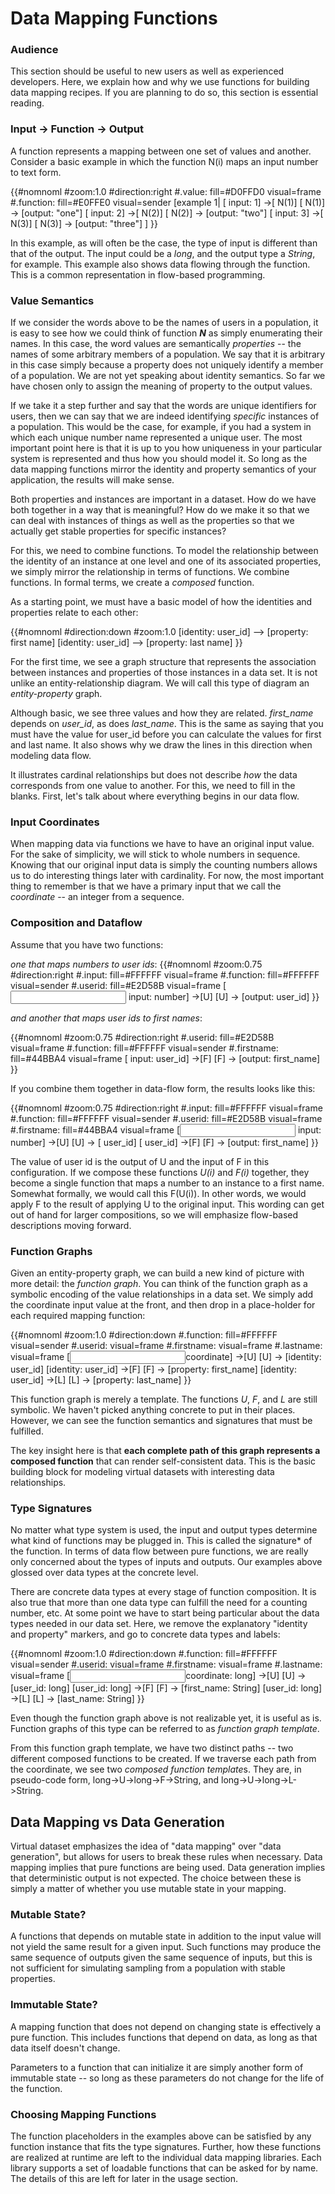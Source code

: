 Data Mapping Functions
======================

### Audience

This section should be useful to new users as well as experienced developers.
Here, we explain how and why we use functions for building data mapping recipes.
If you are planning to do so, this section is essential reading.

### Input -> Function -> Output

A function represents a mapping between one set of values and another. Consider
a basic example in which the function N(i) maps an input number to text form.

{{#nomnoml
#zoom:1.0
#direction:right
#.value: fill=#D0FFD0 visual=frame
#.function: fill=#E0FFE0 visual=sender
[example 1|
[<value> input: 1] ->[<function> N(1)]
[<function> N(1)] -> [<value>output: "one"]
[<value> input: 2] ->[<function> N(2)]
[<function> N(2)] -> [<value>output: "two"]
[<value> input: 3] ->[<function> N(3)]
[<function> N(3)] -> [<value>output: "three"]
]
}}

In this example, as will often be the case, the type of input is different than
that of the output. The input could be a *long*, and the output type a *String*,
for example. This example also shows data flowing through the function. This is
a common representation in flow-based programming.

### Value Semantics

If we consider the words above to be the names of users in a population, it is
easy to see how we could think of function ***N*** as simply enumerating their
names. In this case, the word values are semantically *properties* -- the names
of some arbitrary members of a population. We say that it is arbitrary in this
case simply because a property does not uniquely identify a member of a
population. We are not yet speaking about identity semantics. So far we have
chosen only to assign the meaning of property to the output values.

If we take it a step further and say that the words are unique identifiers for
users, then we can say that we are indeed identifying *specific* instances of a
population. This would be the case, for example, if you had a system in which
each unique number name represented a unique user. The most important point here
is that it is up to you how uniqueness in your particular system is represented
and thus how you should model it. So long as the data mapping functions mirror
the identity and property semantics of your application, the results will make
sense.

Both properties and instances are important in a dataset. How do we have both
together in a way that is meaningful? How do we make it so that we can deal with
instances of things as well as the properties so that we actually get stable
properties for specific instances?

For this, we need to combine functions. To model the relationship between the
identity of an instance at one level and one of its associated properties, we
simply mirror the relationship in terms of functions. We combine functions. In
formal terms, we create a *composed* function.

As a starting point, we must have a basic model of how the identities and
properties relate to each other:

{{#nomnoml
#direction:down
#zoom:1.0
[identity: user_id] --> [property: first name]
[identity: user_id] --> [property: last name]
}} 

For the first time, we see a graph structure that represents the association
between instances and properties of those instances in a data set. It is not
unlike an entity-relationship diagram. We will call this type of diagram an
*entity-property* graph.

Although basic, we see three values and how they are related. *first_name*
depends on *user_id*, as does *last_name*. This is the same as saying that you
must have the value for user_id before you can calculate the values for first
and last name. It also shows why we draw the lines in this direction when
modeling data flow.

It illustrates cardinal relationships but does not describe *how* the data
corresponds from one value to another. For this, we need to fill in the blanks.
First, let's talk about where everything begins in our data flow.

### Input Coordinates

When mapping data via functions we have to have an original input value. For the
sake of simplicity, we will stick to whole numbers in sequence. Knowing that our
original input data is simply the counting numbers allows us to do interesting
things later with cardinality. For now, the most important thing to remember is
that we have a primary input that we call the *coordinate* -- an integer from a
sequence.

### Composition and Dataflow

Assume that you have two functions:

*one that maps numbers to user ids*: {{#nomnoml
#zoom:0.75
#direction:right
#.input: fill=#FFFFFF visual=frame
#.function: fill=#FFFFFF visual=sender
#.userid: fill=#E2D58B visual=frame
[<input> input: number] ->[<function>U]
[<function>U] -> [<userid>output: user_id]
}} 

*and another that maps user ids to first names*:
 
{{#nomnoml
#zoom:0.75
#direction:right
#.userid: fill=#E2D58B visual=frame
#.function: fill=#FFFFFF visual=sender
#.firstname: fill=#44BBA4 visual=frame
[<userid> input: user_id] ->[<function>F]
[<function>F] -> [<firstname>output: first_name] 
}}          

If you combine them together in data-flow form, the results looks like this:

{{#nomnoml
#zoom:0.75
#direction:right
#.input: fill=#FFFFFF visual=frame
#.function: fill=#FFFFFF visual=sender
#.userid: fill=#E2D58B visual=frame
#.firstname: fill=#44BBA4 visual=frame
[<input> input: number] ->[<function>U]
[<function>U] -> [<userid> user_id]
[<userid> user_id] ->[<function>F]
[<function>F] -> [<firstname>output: first_name]
}}  


The value of user id is the output of U and the input of F in this
configuration. If we compose these functions *U(i)* and *F(i)* together, they
become a single function that maps a number to an instance to a first name.
Somewhat formally, we would call this F(U(i)). In other words, we would apply F
to the result of applying U to the original input. This wording can get out of
hand for larger compositions, so we will emphasize flow-based descriptions
moving forward.

### Function Graphs

Given an entity-property graph, we can build a new kind of picture with more
detail: the *function graph*. You can think of the function graph as a symbolic
encoding of the value relationships in a data set. We simply add the coordinate
input value at the front, and then drop in a place-holder for each required
mapping function:

{{#nomnoml
#zoom:1.0
#direction:down
#.function: fill=#FFFFFF visual=sender
#.userid: visual=frame
#.firstname: visual=frame
#.lastname: visual=frame
[<input>coordinate] ->[<function>U]
[<function>U] -> [<userid>identity: user_id]
[<userid>identity: user_id] ->[<function>F]
[<function>F] -> [<firstname>property: first_name]
[<userid>identity: user_id] ->[<function>L]
[<function>L] -> [<lastname>property: last_name]
}}       

This function graph is merely a template. The functions *U*, *F*, and *L* are
still symbolic. We haven't picked anything concrete to put in their places.
However, we can see the function semantics and signatures that must be
fulfilled.
 
The key insight here is that **each complete path of this graph represents a
composed function** that can render self-consistent data. This is the basic
building block for modeling virtual datasets with interesting data
relationships.

### Type Signatures

No matter what type system is used, the input and output types determine what
kind of functions may be plugged in. This is called the signature* of the
function. In terms of data flow between pure functions, we are really only 
concerned about the types of inputs and outputs. Our examples above glossed
over data types at the concrete level.

There are concrete data types at every stage of function composition. It is also
true that more than one data type can fulfill the need for a counting number,
etc. At some point we have to start being particular about the data types needed
in our data set. Here, we remove the explanatory "identity and property"
markers, and go to concrete data types and labels:

{{#nomnoml
#zoom:1.0
#direction:down
#.function: fill=#FFFFFF visual=sender
#.userid: visual=frame
#.firstname: visual=frame
#.lastname: visual=frame
[<input>coordinate: long] ->[<function>U]
[<function>U] -> [<userid>user_id: long]
[<userid>user_id: long] ->[<function>F]
[<function>F] -> [<firstname>first_name: String]
[<userid>user_id: long] ->[<function>L]
[<function>L] -> [<lastname>last_name: String]
}}

Even though the function graph above is not realizable yet, it is useful as is.
Function graphs of this type can be referred to as *function graph template*.

From this function graph template, we have two distinct paths -- two different
composed functions to be created. If we traverse each path from the coordinate,
we see two *composed function template*s. They are, in pseudo-code form,
long->U->long->F->String, and long->U->long->L->String.

## Data Mapping vs Data Generation

Virtual dataset emphasizes the idea of "data mapping" over "data generation",
but allows for users to break these rules when necessary. Data mapping
implies that pure functions are being used. Data generation implies
that deterministic output is not expected. The choice between these
is simply a matter of whether you use mutable state in your mapping.

### Mutable State?

A functions that depends on mutable state in addition to the input
value will not yield the same result for a given input. Such functions
may produce the same sequence of outputs given the same sequence
of inputs, but this is not sufficient for simulating sampling from
a population with stable properties.

### Immutable State?

A mapping function that does not depend on changing state is
effectively a pure function. This includes functions that depend
on data, as long as that data itself doesn't change.

Parameters to a function that can initialize it are simply another
form of immutable state -- so long as these parameters do not change
for the life of the function.

### Choosing Mapping Functions

The function placeholders in the examples above can be satisfied by
any function instance that fits the type signatures. Further, how
these functions are realized at runtime are left to the individual
data mapping libraries. Each library supports a set of loadable
functions that can be asked for by name. The details of this are
left for later in the usage section. 
